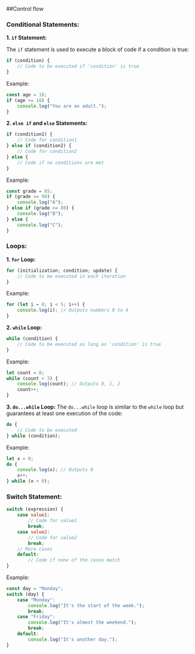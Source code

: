 ##Control flow
### Conditional Statements:

**1. `if` Statement:**

The `if` statement is used to execute a block of code if a condition is true:

```javascript
if (condition) {
    // Code to be executed if 'condition' is true
}
```

Example:

```javascript
const age = 18;
if (age >= 18) {
    console.log("You are an adult.");
}
```

**2. `else if` and `else` Statements:**
```javascript
if (condition1) {
    // Code for condition1
} else if (condition2) {
    // Code for condition2
} else {
    // Code if no conditions are met
}
```

Example:
```javascript
const grade = 85;
if (grade >= 90) {
    console.log("A");
} else if (grade >= 80) {
    console.log("B");
} else {
    console.log("C");
}
```

### Loops:

**1. `for` Loop:**
```javascript
for (initialization; condition; update) {
    // Code to be executed in each iteration
}
```

Example:
```javascript
for (let i = 0; i < 5; i++) {
    console.log(i); // Outputs numbers 0 to 4
}
```

**2. `while` Loop:**
```javascript
while (condition) {
    // Code to be executed as long as 'condition' is true
}
```

Example:
```javascript
let count = 0;
while (count < 3) {
    console.log(count); // Outputs 0, 1, 2
    count++;
}
```

**3. `do...while` Loop:**
The `do...while` loop is similar to the `while` loop but guarantees at least one execution of the code:

```javascript
do {
    // Code to be executed
} while (condition);
```

Example:

```javascript
let x = 0;
do {
    console.log(x); // Outputs 0
    x++;
} while (x < 0);
```

### Switch Statement:
```javascript
switch (expression) {
    case value1:
        // Code for value1
        break;
    case value2:
        // Code for value2
        break;
    // More cases
    default:
        // Code if none of the cases match
}
```

Example:
```javascript
const day = "Monday";
switch (day) {
    case "Monday":
        console.log("It's the start of the week.");
        break;
    case "Friday":
        console.log("It's almost the weekend.");
        break;
    default:
        console.log("It's another day.");
}
```
